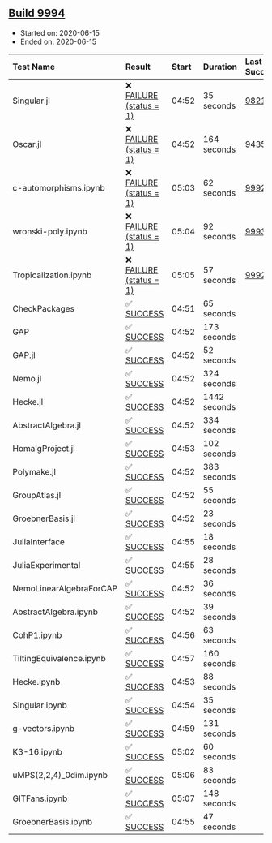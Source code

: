 ## [Build 9994](https://oscarci.mathematik.uni-kl.de/job/oscar/9994/)

* Started on: 2020-06-15
* Ended on: 2020-06-15

| Test Name    | Result | Start | Duration | Last Success | First Failure |
|:-------------|:-------|:------|:---------|:-------------|:--------------|
| Singular.jl | ❌ [FAILURE (status = 1)](https://oscarci.mathematik.uni-kl.de/job/oscar/9994/artifact/logs/build-9994/Singular.jl.log) | 04:52 | 35 seconds | [9821](https://oscarci.mathematik.uni-kl.de/job/oscar/9821/) | [9822](https://oscarci.mathematik.uni-kl.de/job/oscar/9822/) |
| Oscar.jl | ❌ [FAILURE (status = 1)](https://oscarci.mathematik.uni-kl.de/job/oscar/9994/artifact/logs/build-9994/Oscar.jl.log) | 04:52 | 164 seconds | [9435](https://oscarci.mathematik.uni-kl.de/job/oscar/9435/) | [9436](https://oscarci.mathematik.uni-kl.de/job/oscar/9436/) |
| c-automorphisms.ipynb | ❌ [FAILURE (status = 1)](https://oscarci.mathematik.uni-kl.de/job/oscar/9994/artifact/logs/build-9994/c-automorphisms.ipynb.log) | 05:03 | 62 seconds | [9992](https://oscarci.mathematik.uni-kl.de/job/oscar/9992/) | [9993](https://oscarci.mathematik.uni-kl.de/job/oscar/9993/) |
| wronski-poly.ipynb | ❌ [FAILURE (status = 1)](https://oscarci.mathematik.uni-kl.de/job/oscar/9994/artifact/logs/build-9994/wronski-poly.ipynb.log) | 05:04 | 92 seconds | [9993](https://oscarci.mathematik.uni-kl.de/job/oscar/9993/) | [9994](https://oscarci.mathematik.uni-kl.de/job/oscar/9994/) |
| Tropicalization.ipynb | ❌ [FAILURE (status = 1)](https://oscarci.mathematik.uni-kl.de/job/oscar/9994/artifact/logs/build-9994/Tropicalization.ipynb.log) | 05:05 | 57 seconds | [9992](https://oscarci.mathematik.uni-kl.de/job/oscar/9992/) | [9993](https://oscarci.mathematik.uni-kl.de/job/oscar/9993/) |
| CheckPackages | ✅ [SUCCESS](https://oscarci.mathematik.uni-kl.de/job/oscar/9994/artifact/logs/build-9994/CheckPackages.log) | 04:51 | 65 seconds |  |  |
| GAP | ✅ [SUCCESS](https://oscarci.mathematik.uni-kl.de/job/oscar/9994/artifact/logs/build-9994/GAP.log) | 04:52 | 173 seconds |  |  |
| GAP.jl | ✅ [SUCCESS](https://oscarci.mathematik.uni-kl.de/job/oscar/9994/artifact/logs/build-9994/GAP.jl.log) | 04:52 | 52 seconds |  |  |
| Nemo.jl | ✅ [SUCCESS](https://oscarci.mathematik.uni-kl.de/job/oscar/9994/artifact/logs/build-9994/Nemo.jl.log) | 04:52 | 324 seconds |  |  |
| Hecke.jl | ✅ [SUCCESS](https://oscarci.mathematik.uni-kl.de/job/oscar/9994/artifact/logs/build-9994/Hecke.jl.log) | 04:52 | 1442 seconds |  |  |
| AbstractAlgebra.jl | ✅ [SUCCESS](https://oscarci.mathematik.uni-kl.de/job/oscar/9994/artifact/logs/build-9994/AbstractAlgebra.jl.log) | 04:52 | 334 seconds |  |  |
| HomalgProject.jl | ✅ [SUCCESS](https://oscarci.mathematik.uni-kl.de/job/oscar/9994/artifact/logs/build-9994/HomalgProject.jl.log) | 04:53 | 102 seconds |  |  |
| Polymake.jl | ✅ [SUCCESS](https://oscarci.mathematik.uni-kl.de/job/oscar/9994/artifact/logs/build-9994/Polymake.jl.log) | 04:52 | 383 seconds |  |  |
| GroupAtlas.jl | ✅ [SUCCESS](https://oscarci.mathematik.uni-kl.de/job/oscar/9994/artifact/logs/build-9994/GroupAtlas.jl.log) | 04:52 | 55 seconds |  |  |
| GroebnerBasis.jl | ✅ [SUCCESS](https://oscarci.mathematik.uni-kl.de/job/oscar/9994/artifact/logs/build-9994/GroebnerBasis.jl.log) | 04:52 | 23 seconds |  |  |
| JuliaInterface | ✅ [SUCCESS](https://oscarci.mathematik.uni-kl.de/job/oscar/9994/artifact/logs/build-9994/JuliaInterface.log) | 04:55 | 18 seconds |  |  |
| JuliaExperimental | ✅ [SUCCESS](https://oscarci.mathematik.uni-kl.de/job/oscar/9994/artifact/logs/build-9994/JuliaExperimental.log) | 04:55 | 28 seconds |  |  |
| NemoLinearAlgebraForCAP | ✅ [SUCCESS](https://oscarci.mathematik.uni-kl.de/job/oscar/9994/artifact/logs/build-9994/NemoLinearAlgebraForCAP.log) | 04:52 | 36 seconds |  |  |
| AbstractAlgebra.ipynb | ✅ [SUCCESS](https://oscarci.mathematik.uni-kl.de/job/oscar/9994/artifact/logs/build-9994/AbstractAlgebra.ipynb.log) | 04:52 | 39 seconds |  |  |
| CohP1.ipynb | ✅ [SUCCESS](https://oscarci.mathematik.uni-kl.de/job/oscar/9994/artifact/logs/build-9994/CohP1.ipynb.log) | 04:56 | 63 seconds |  |  |
| TiltingEquivalence.ipynb | ✅ [SUCCESS](https://oscarci.mathematik.uni-kl.de/job/oscar/9994/artifact/logs/build-9994/TiltingEquivalence.ipynb.log) | 04:57 | 160 seconds |  |  |
| Hecke.ipynb | ✅ [SUCCESS](https://oscarci.mathematik.uni-kl.de/job/oscar/9994/artifact/logs/build-9994/Hecke.ipynb.log) | 04:53 | 88 seconds |  |  |
| Singular.ipynb | ✅ [SUCCESS](https://oscarci.mathematik.uni-kl.de/job/oscar/9994/artifact/logs/build-9994/Singular.ipynb.log) | 04:54 | 35 seconds |  |  |
| g-vectors.ipynb | ✅ [SUCCESS](https://oscarci.mathematik.uni-kl.de/job/oscar/9994/artifact/logs/build-9994/g-vectors.ipynb.log) | 04:59 | 131 seconds |  |  |
| K3-16.ipynb | ✅ [SUCCESS](https://oscarci.mathematik.uni-kl.de/job/oscar/9994/artifact/logs/build-9994/K3-16.ipynb.log) | 05:02 | 60 seconds |  |  |
| uMPS(2,2,4)_0dim.ipynb | ✅ [SUCCESS](https://oscarci.mathematik.uni-kl.de/job/oscar/9994/artifact/logs/build-9994/uMPS-2-2-4-_0dim.ipynb.log) | 05:06 | 83 seconds |  |  |
| GITFans.ipynb | ✅ [SUCCESS](https://oscarci.mathematik.uni-kl.de/job/oscar/9994/artifact/logs/build-9994/GITFans.ipynb.log) | 05:07 | 148 seconds |  |  |
| GroebnerBasis.ipynb | ✅ [SUCCESS](https://oscarci.mathematik.uni-kl.de/job/oscar/9994/artifact/logs/build-9994/GroebnerBasis.ipynb.log) | 04:55 | 47 seconds |  |  |
